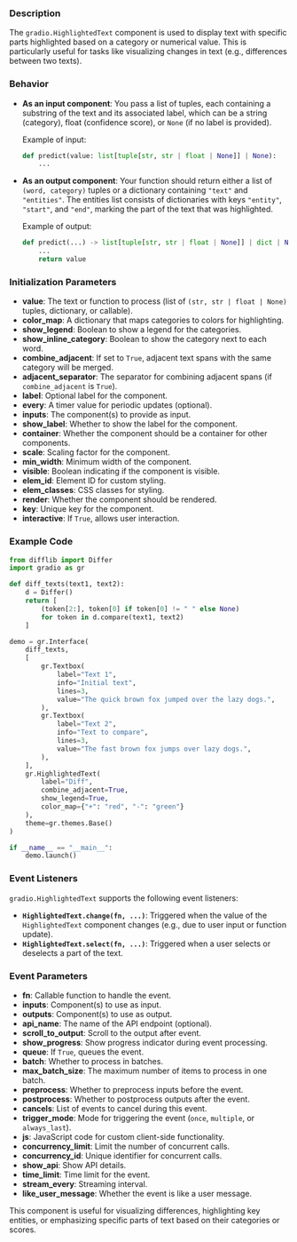 
### **Description**
The `gradio.HighlightedText` component is used to display text with specific parts highlighted based on a category or numerical value. This is particularly useful for tasks like visualizing changes in text (e.g., differences between two texts).

### **Behavior**
- **As an input component**: You pass a list of tuples, each containing a substring of the text and its associated label, which can be a string (category), float (confidence score), or `None` (if no label is provided).
  
  Example of input:
  ```python
  def predict(value: list[tuple[str, str | float | None]] | None):
      ...
  ```

- **As an output component**: Your function should return either a list of `(word, category)` tuples or a dictionary containing `"text"` and `"entities"`. The entities list consists of dictionaries with keys `"entity"`, `"start"`, and `"end"`, marking the part of the text that was highlighted.

  Example of output:
  ```python
  def predict(...) -> list[tuple[str, str | float | None]] | dict | None:
      ...
      return value
  ```

### **Initialization Parameters**
- **value**: The text or function to process (list of `(str, str | float | None)` tuples, dictionary, or callable).
- **color_map**: A dictionary that maps categories to colors for highlighting.
- **show_legend**: Boolean to show a legend for the categories.
- **show_inline_category**: Boolean to show the category next to each word.
- **combine_adjacent**: If set to `True`, adjacent text spans with the same category will be merged.
- **adjacent_separator**: The separator for combining adjacent spans (if `combine_adjacent` is `True`).
- **label**: Optional label for the component.
- **every**: A timer value for periodic updates (optional).
- **inputs**: The component(s) to provide as input.
- **show_label**: Whether to show the label for the component.
- **container**: Whether the component should be a container for other components.
- **scale**: Scaling factor for the component.
- **min_width**: Minimum width of the component.
- **visible**: Boolean indicating if the component is visible.
- **elem_id**: Element ID for custom styling.
- **elem_classes**: CSS classes for styling.
- **render**: Whether the component should be rendered.
- **key**: Unique key for the component.
- **interactive**: If `True`, allows user interaction.

### **Example Code**
```python
from difflib import Differ
import gradio as gr

def diff_texts(text1, text2):
    d = Differ()
    return [
        (token[2:], token[0] if token[0] != " " else None)
        for token in d.compare(text1, text2)
    ]

demo = gr.Interface(
    diff_texts,
    [
        gr.Textbox(
            label="Text 1",
            info="Initial text",
            lines=3,
            value="The quick brown fox jumped over the lazy dogs.",
        ),
        gr.Textbox(
            label="Text 2",
            info="Text to compare",
            lines=3,
            value="The fast brown fox jumps over lazy dogs.",
        ),
    ],
    gr.HighlightedText(
        label="Diff",
        combine_adjacent=True,
        show_legend=True,
        color_map={"+": "red", "-": "green"}
    ),
    theme=gr.themes.Base()
)

if __name__ == "__main__":
    demo.launch()
```

### **Event Listeners**
`gradio.HighlightedText` supports the following event listeners:

- **`HighlightedText.change(fn, ...)`**: Triggered when the value of the `HighlightedText` component changes (e.g., due to user input or function update).
- **`HighlightedText.select(fn, ...)`**: Triggered when a user selects or deselects a part of the text.

### **Event Parameters**
- **fn**: Callable function to handle the event.
- **inputs**: Component(s) to use as input.
- **outputs**: Component(s) to use as output.
- **api_name**: The name of the API endpoint (optional).
- **scroll_to_output**: Scroll to the output after event.
- **show_progress**: Show progress indicator during event processing.
- **queue**: If `True`, queues the event.
- **batch**: Whether to process in batches.
- **max_batch_size**: The maximum number of items to process in one batch.
- **preprocess**: Whether to preprocess inputs before the event.
- **postprocess**: Whether to postprocess outputs after the event.
- **cancels**: List of events to cancel during this event.
- **trigger_mode**: Mode for triggering the event (`once`, `multiple`, or `always_last`).
- **js**: JavaScript code for custom client-side functionality.
- **concurrency_limit**: Limit the number of concurrent calls.
- **concurrency_id**: Unique identifier for concurrent calls.
- **show_api**: Show API details.
- **time_limit**: Time limit for the event.
- **stream_every**: Streaming interval.
- **like_user_message**: Whether the event is like a user message.

This component is useful for visualizing differences, highlighting key entities, or emphasizing specific parts of text based on their categories or scores.